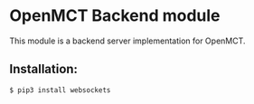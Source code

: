 # OpenMCT Backend module

This module is a backend server implementation for OpenMCT.



## Installation:
```
$ pip3 install websockets
```
